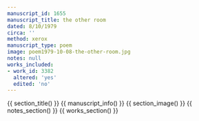 ```yaml
---
manuscript_id: 1655
manuscript_title: the other room
dated: 8/10/1979
circa: ''
method: xerox
manuscript_type: poem
image: poem1979-10-08-the-other-room.jpg
notes: null
works_included:
- work_id: 3382
  altered: 'yes'
  edited: 'no'
---
```


{{ section_title() }}
{{ manuscript_info() }}
{{ section_image() }}
{{ notes_section() }}
{{ works_section() }}
